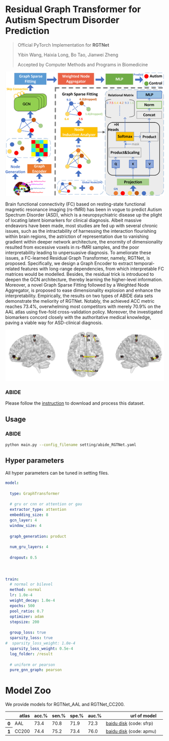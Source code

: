 # Residual Graph Transformer for Autism Spectrum Disorder Prediction
> Official PyTorch Implementation for **RGTNet**
> 
> Yibin Wang, Haixia Long, Bo Tao, Jianwei Zheng
> 
> Accepted by Computer Methods and Programs in Biomedicine
> 
![RGTNet](./RGTNet.png)

Brain functional connectivity (FC) based on resting-state functional magnetic resonance imaging (rs-fMRI) has been in vogue to predict Autism Spectrum Disorder (ASD), which is a neuropsychiatric disease up the plight of locating latent biomarkers for clinical diagnosis. Albeit massive endeavors have been made, most studies are fed up with several chronic issues, such as the intractability of harnessing the interaction flourishing within brain regions, the astriction of representation due to vanishing gradient within deeper network architecture, the enormity of dimensionality resulted from excessive voxels in rs-fMRI samples, and the poor interpretability leading to unpersuasive diagnosis. To ameliorate these issues, a FC-learned Residual Graph Transformer, namely, RGTNet, is proposed. Specifically, we design a Graph Encoder to extract temporal-related features with long-range dependencies, from which interpretable FC matrices would be modelled. Besides, the residual trick is introduced to deepen the GCN architecture, thereby learning the higher-level information. Moreover, a novel Graph Sparse Fitting followed by a Weighted Node Aggregator, is proposed to ease dimensionality explosion and enhance the interpretability. Empirically, the results on two types of ABIDE data sets demonstrate the meliority of RGTNet. Notably, the achieved ACC metric reaches 73.4\%, overwhelming most competitors with merely 70.9\% on the AAL atlas using five-fold cross-validation policy. Moreover, the investigated biomarkers concord closely with the authoritative medical knowledge, paving a viable way for ASD-clinical diagnosis.



![Biomarkers](./Biomarkers.png)

### ABIDE

Please follow the [instruction](util/abide/readme.md) to download and process this dataset.

## Usage

### ABIDE 

```bash
python main.py --config_filename setting/abide_RGTNet.yaml
```

## Hyper parameters

All hyper parameters can be tuned in setting files.

```yaml
model:
  
  type: GraphTransformer

  # gru or cnn or attention or gau
  extractor_type: attention
  embedding_size: 8
  gcn_layer: 4
  window_size: 4

  graph_generation: product

  num_gru_layers: 4

  dropout: 0.5



train:
  # normal or bilevel 
  method: normal
  lr: 1.0e-4
  weight_decay: 1.0e-4
  epochs: 500
  pool_ratio: 0.7
  optimizer: adam
  stepsize: 200

  group_loss: true
  sparsity_loss: true
#  sparsity_loss_weight: 1.0e-4
  sparsity_loss_weight: 0.5e-4
  log_folder: /result
  
  # uniform or pearson
  pure_gnn_graph: pearson
```

# Model Zoo
We provide models for RGTNet_AAL and RGTNet_CC200.

<table>
  <thead>
    <tr style="text-align: right;">
      <th></th>
      <th>atlas</th>
      <th>acc.%</th>
      <th>sen.%</th>
      <th>spe.%</th>
      <th>auc.%</th>
      <th>url of model</th>
      <th></th>
    </tr>
  </thead>
  <tbody>
    <tr>
      <th>0</th>
      <td>AAL</td>
      <td>73.4</td>
      <td>70.8</td>
      <td>71.9</td>
      <td>72.3</td>
      <td><a href="https://pan.baidu.com/s/1k2xtr9OCdEiSFWrYJVXcww">baidu disk</a>&nbsp;(code: sfrp)</td>
      <td></td>
    </tr>
    <tr>
      <th>1</th>
      <td>CC200</td>
      <td>74.4</td>
      <td>75.2</td>
      <td>73.4</td>
      <td>76.0</td>
      <td><a href="https://pan.baidu.com/s/1QdI4EBKdg1IGS_XTMD9z4Q">baidu disk</a>&nbsp;(code: apmu)</td>
      <td></td>
    </tr>

  </tbody>
</table>

